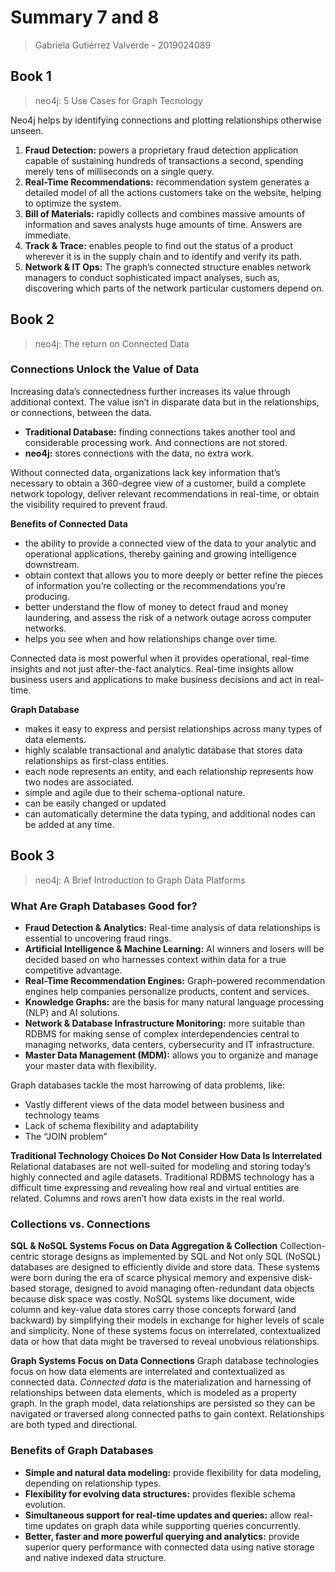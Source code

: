 # Summary 7 and 8

> Gabriela Gutiérrez Valverde - 2019024089

## Book 1
> neo4j: 5 Use Cases for Graph Tecnology

Neo4j helps by identifying connections and plotting relationships otherwise unseen.

1. **Fraud Detection:** powers a proprietary fraud detection application capable of sustaining hundreds of transactions a second, spending merely tens of milliseconds on a single query.
2. **Real-Time Recommendations:** recommendation system generates a detailed model of all the actions customers take on the website, helping to optimize the system. 
3. **Bill of Materials:** rapidly collects and combines massive amounts of information and saves analysts huge amounts of time. Answers are immediate.
4. **Track & Trace:** enables people to find out the status of a product wherever it is in the supply chain and to identify and verify its path.
5. **Network & IT Ops:** The graph’s connected structure enables network managers to conduct sophisticated impact analyses, such as, discovering  which parts of the network particular customers depend on.

## Book 2
> neo4j: The return on Connected Data

### Connections Unlock the Value of Data
Increasing data’s connectedness further increases its value through additional context. The value isn’t in disparate data but in the relationships, or connections, between the data.

- **Traditional Database:** finding connections takes another tool and considerable processing work. And connections are not stored.
- **neo4j:** stores connections with the data, no extra work.

Without connected data, organizations lack key information that’s necessary to obtain a 360-degree view of a customer, build a complete network topology, deliver relevant recommendations in real-time, or obtain the visibility required to prevent fraud. 

**Benefits of Connected Data**
-  the ability to provide a connected view of the data to your analytic and operational applications, thereby gaining and growing intelligence downstream.
-  obtain context that allows you to more deeply or better refine the pieces of information you’re collecting or the recommendations you’re producing.
-  better understand the flow of money to detect fraud and money laundering, and assess the risk of a network outage across computer networks.
-  helps you see when and how relationships change over time.

Connected data is most powerful when it provides operational, real-time insights and not just after-the-fact analytics. Real-time insights allow business users and applications to make business decisions and act in real-time.

**Graph Database**
- makes it easy to express and persist relationships across many types of data elements.
- highly scalable transactional and analytic database that stores data relationships as first-class entities.
- each node represents an entity, and each relationship represents how two nodes are associated.
- simple and agile due to their schema-optional nature.
- can be easily changed or updated
- can automatically determine the data typing, and additional nodes can be added at any time.

## Book 3
> neo4j: A Brief Introduction to Graph Data Platforms

### What Are Graph Databases Good for?

- **Fraud Detection & Analytics:** Real-time analysis of data relationships is essential to uncovering fraud rings.
- **Artificial Intelligence & Machine Learning:** AI winners and losers will be decided based on who harnesses context within data for a true competitive advantage. 
- **Real-Time Recommendation Engines:**  Graph-powered recommendation engines help companies personalize products, content and services.
- **Knowledge Graphs:**  are the basis for many natural language processing (NLP) and AI solutions.
- **Network & Database Infrastructure Monitoring:** more suitable than RDBMS for making sense of complex interdependencies central to managing networks, data centers, cybersecurity and IT infrastructure. 
- **Master Data Management (MDM):** allows you to organize and manage your master data with flexibility.

Graph databases tackle the most harrowing of data problems, like:

- Vastly different views of the data model between business and technology teams
- Lack of schema flexibility and adaptability
- The “JOIN problem” 

**Traditional Technology Choices Do Not Consider How Data Is Interrelated**
Relational databases are not well-suited for modeling and storing today’s highly connected and agile datasets. Traditional RDBMS technology has a difficult time expressing and revealing how real and virtual entities are related. Columns and rows aren’t how data exists in the real world.

### Collections vs. Connections

**SQL & NoSQL Systems Focus on Data Aggregation & Collection**
Collection-centric storage designs as implemented by SQL and Not only SQL (NoSQL) databases are designed to efficiently divide and store data. These systems were born during the era of scarce physical memory and expensive disk-based storage, designed to avoid managing often-redundant data objects because disk space was costly. NoSQL systems like document, wide column and key-value data stores carry those concepts forward (and backward) by simplifying their models in exchange for higher levels of scale and simplicity. None of these systems focus on interrelated, contextualized data or how that data might be traversed to reveal unobvious relationships.

**Graph Systems Focus on Data Connections**
Graph database technologies focus on how data elements are interrelated and contextualized as connected data. _Connected data_ is the materialization and harnessing of relationships between data elements, which is modeled as a property graph. In the graph model, data relationships are persisted so they can be navigated or traversed along connected paths to gain context. Relationships are both typed and directional. 

### Benefits of Graph Databases

- **Simple and natural data modeling:** provide flexibility for data modeling, depending on relationship types.
- **Flexibility for evolving data structures:** provides flexible schema evolution.
- **Simultaneous support for real-time updates and queries:** allow real-time updates on graph data while supporting queries concurrently.
- **Better, faster and more powerful querying and analytics:** provide superior query performance with connected data using native storage and native indexed data structure.





































